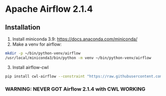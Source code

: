 # Apache Airflow 2.1.4

## Installation
1. Install miniconda 3.9: https://docs.anaconda.com/miniconda/
2. Make a venv for airflow:
```bash
mkdir -p ~/bin/python-venv/airflow
/usr/local/miniconda3/bin/python -m venv ~/bin/python-venv/airflow
```
3. Install airflow-cwl
```bash
pip install cwl-airflow --constraint "https://raw.githubusercontent.com/Barski-lab/cwl-airflow/master/packaging/constraints/constraints-3.7.txt"
```

### WARNING: NEVER GOT Airflow 2.1.4 with CWL WORKING
